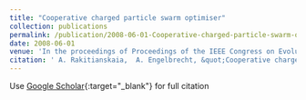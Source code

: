 ```yaml
---
title: "Cooperative charged particle swarm optimiser"
collection: publications
permalink: /publication/2008-06-01-Cooperative-charged-particle-swarm-optimiser
date: 2008-06-01
venue: 'In the proceedings of Proceedings of the IEEE Congress on Evolutionary Computation'
citation: ' A. Rakitianskaia,  A. Engelbrecht, &quot;Cooperative charged particle swarm optimiser.&quot; In the proceedings of Proceedings of the IEEE Congress on Evolutionary Computation, 2008.'
---
```

Use [Google Scholar](https://scholar.google.com/scholar?q=Cooperative+charged+particle+swarm+optimiser){:target="_blank"} for full citation